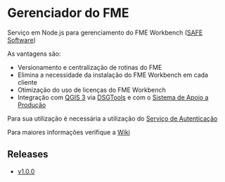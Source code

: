 ﻿# Gerenciador do FME

Serviço em Node.js para gerenciamento do FME Workbench ([SAFE Software](https://www.safe.com/))

As vantagens são:
* Versionamento e centralização de rotinas do FME
* Elimina a necessidade da instalação do FME Workbench em cada cliente
* Otimização do uso de licenças do FME Workbench
* Integração com [QGIS 3](https://www.qgis.org/) via [DSGTools](https://github.com/dsgoficial/DsgTools) e com o [Sistema de Apoio a Produção](https://github.com/1cgeo/sap)

Para sua utilização é necessária a utilização do [Serviço de Autenticação](https://github.com/1cgeo/auth_server)

Para maiores informações verifique a [Wiki](https://github.com/1cgeo/gerenciador_fme/wiki)

## Releases

* [v1.0.0](https://github.com/1cgeo/gerenciador_fme/tree/v1.0.0)